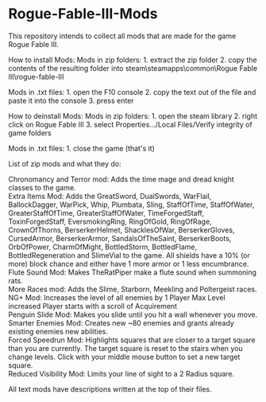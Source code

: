 # Rogue-Fable-III-Mods

This repository intends to collect all mods that are made for the game Rogue Fable III.

How to install Mods:
  Mods in zip folders:
    1.  extract the zip folder
    2.  copy the contents of the resulting folder into steam\steamapps\common\Rogue Fable III\rogue-fable-III     

  Mods in .txt files:
    1.  open the F10 console
    2.  copy the text out of the file and paste it into the console
    3.  press enter     
 
How to deinstall Mods:
  Mods in zip folders:
    1. open the steam library
    2. right click on Rogue Fable III
    3. select Properties.../Local Files/Verify integrity of game folders     

  Mods in .txt files:
    1. close the game (that's it)     

List of zip mods and what they do:

Chronomancy and Terror mod:
  Adds the time mage and dread knight classes to the game.  
Extra Items Mod:
  Adds the GreatSword, DualSwords, WarFlail, BallockDagger, WarPick, Whip, Plumbata, Sling, StaffOfTime, StaffOfWater, GreaterStaffOfTime, GreaterStaffOfWater, 
  TimeForgedStaff, ToxinForgedStaff, EversmokingRing, RingOfGold, RingOfRage, CrownOfThorns, BerserkerHelmet, ShacklesOfWar, BerserkerGloves, CursedArmor,
  BerserkerArmor, SandalsOfTheSaint, BerserkerBoots, OrbOfPower, CharmOfMight, BottledStorm, BottledFlame, BottledRegeneration and SlimeVial to the game.
  All shields have a 10% (or more) block chance and either have 1 more armor or 1 less encumbrance.  
Flute Sound Mod:
  Makes TheRatPiper make a flute sound when summoning rats.  
More Races mod:
  Adds the Slime, Starborn, Meekling and Poltergeist races.  
NG+ Mod:
  Increases the level of all enemies by 1
  Player Max Level increased
  Player starts with a scroll of Acquirement  
Penguin Slide Mod:
  Makes you slide until you hit a wall whenever you move.  
Smarter Enemies Mod:
  Creates new ~80 enemies and grants already existing enemies new abilities.  
Forced Speedrun Mod:
  Highlights squares that are closer to a target square than you are currently.
  The target square is reset to the stairs when you change levels.
  Click with your middle mouse button to set a new target square.  
Reduced Visibility Mod:
  Limits your line of sight to a 2 Radius square.

All text mods have descriptions written at the top of their files.
